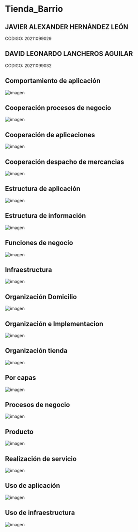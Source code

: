 # Tienda_Barrio

## JAVIER ALEXANDER HERNÁNDEZ LEÓN
CÓDIGO: 20211099029
## DAVID LEONARDO LANCHEROS AGUILAR
CÓDIGO: 20211099032

## Comportamiento de aplicación
![imagen](https://user-images.githubusercontent.com/61355392/120086488-07ec5e00-c0a5-11eb-9315-7baa9e61e2f8.png)

## Cooperación procesos de negocio
![imagen](https://user-images.githubusercontent.com/61355392/120086627-0707fc00-c0a6-11eb-8ba1-34f9a614b2e1.png)

## Cooperación de aplicaciones
![imagen](https://user-images.githubusercontent.com/61355392/120086642-2a32ab80-c0a6-11eb-8df0-2a1d54549cae.png)

## Cooperación despacho de mercancias
![imagen](https://user-images.githubusercontent.com/61355392/120086701-ebe9bc00-c0a6-11eb-9ba0-beccee476268.png)

## Estructura de aplicación
![imagen](https://user-images.githubusercontent.com/61355392/120086705-f4da8d80-c0a6-11eb-9981-fb315eb0566a.png)

## Estructura de información
![imagen](https://user-images.githubusercontent.com/61355392/120086713-002db900-c0a7-11eb-825e-bc59ddebcc58.png)

## Funciones de negocio
![imagen](https://user-images.githubusercontent.com/61355392/120086719-0754c700-c0a7-11eb-8811-ea15e2c22e41.png)

## Infraestructura
![imagen](https://user-images.githubusercontent.com/61355392/120086725-1176c580-c0a7-11eb-83bd-5a12c6ad0191.png)

## Organización Domicilio
![imagen](https://user-images.githubusercontent.com/61355392/120086732-22bfd200-c0a7-11eb-883f-62ca70697404.png)

## Organización e Implementacion
![imagen](https://user-images.githubusercontent.com/61355392/120086738-2eab9400-c0a7-11eb-845a-d3c3e0717ecc.png)

## Organización tienda
![imagen](https://user-images.githubusercontent.com/61355392/120086743-38cd9280-c0a7-11eb-9729-85af0aa3f8ac.png)

## Por capas
![imagen](https://user-images.githubusercontent.com/61355392/120086751-513dad00-c0a7-11eb-89ca-9fcf9253b5b0.png)

## Procesos de negocio
![imagen](https://user-images.githubusercontent.com/61355392/120086757-5b5fab80-c0a7-11eb-900f-c274d227e524.png)

## Producto
![imagen](https://user-images.githubusercontent.com/61355392/120086763-6adef480-c0a7-11eb-96cf-6f0a26f3fd82.png)

## Realización de servicio
![imagen](https://user-images.githubusercontent.com/61355392/120086769-76cab680-c0a7-11eb-8ab7-ab23487101ef.png)

## Uso de aplicación
![imagen](https://user-images.githubusercontent.com/61355392/120086771-7f22f180-c0a7-11eb-8015-0273447c696f.png)

## Uso de infraestructura
![imagen](https://user-images.githubusercontent.com/61355392/120086779-89dd8680-c0a7-11eb-921c-10db6db51926.png)
